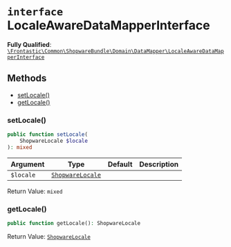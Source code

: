 # `interface`  LocaleAwareDataMapperInterface

**Fully Qualified**: [`\Frontastic\Common\ShopwareBundle\Domain\DataMapper\LocaleAwareDataMapperInterface`](../../../../../src/php/ShopwareBundle/Domain/DataMapper/LocaleAwareDataMapperInterface.php)

## Methods

* [setLocale()](#setlocale)
* [getLocale()](#getlocale)

### setLocale()

```php
public function setLocale(
    ShopwareLocale $locale
): mixed
```

Argument|Type|Default|Description
--------|----|-------|-----------
`$locale`|[`ShopwareLocale`](../Locale/ShopwareLocale.md)||

Return Value: `mixed`

### getLocale()

```php
public function getLocale(): ShopwareLocale
```

Return Value: [`ShopwareLocale`](../Locale/ShopwareLocale.md)

